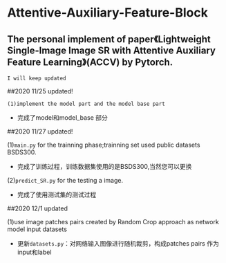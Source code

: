 # Attentive-Auxiliary-Feature-Block


The personal implement of paper《Lightweight Single-Image Image SR with Attentive Auxiliary Feature Learning》(ACCV) by Pytorch.
---------

    I will keep updated

##2020 11/25 updated!

    (1)implement the model part and the model base part
 * 完成了model和model_base 部分


##2020 11/27 updated!

 (1)`main.py` for the trainning phase;trainning set used public datasets BSDS300.
 * 完成了训练过程，训练数据集使用的是BSDS300,当然您可以更换

 (2)`predict_SR.py` for the testing a image.
 * 完成了使用测试集的测试过程
    

##2020 12/1 updated

 (1)use image patches pairs created by Random Crop approach as network model input datasets 
    
 * 更新`datasets.py`：对网络输入图像进行随机裁剪，构成patches pairs 作为input和label



